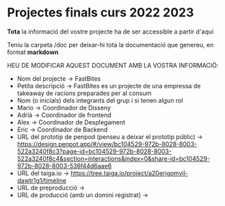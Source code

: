 # Projectes finals curs 2022 2023

**Tota** la informació del vostre projecte ha de ser accessible a partir d'aquí

Teniu la carpeta /doc per deixar-hi tota la documentació que genereu, en format __markdown__

HEU DE MODIFICAR AQUEST DOCUMENT AMB LA VOSTRA INFORMACIÖ:
* Nom del projecte -> FastBites
* Petita descripció -> FastBites es un projecte de una empressa de takeaway de racions preparades per al consum
* Nom (o inicials) dels integrants del grup i si tenen algun rol
* Mario -> Coordinador de Disseny
* Adrià -> Coordinador de frontend
* Alex -> Coordinador de Desplegament
* Eric -> Coordinador de Backend
* URL del prototip de penpod (penseu a deixar el prototip públic) -> https://design.penpot.app/#/view/bc104529-972b-8028-8003-522a3240f8c3?page-id=bc104529-972b-8028-8003-522a3240f8c4&section=interactions&index=0&share-id=bc104529-972b-8028-8003-536f44d6aae6
* URL del taiga.io -> https://tree.taiga.io/project/a20erigomvil-dawtr1g1/timeline
* URL de preproducció -> 
* URL de producció (amb un domini registrat) ->


